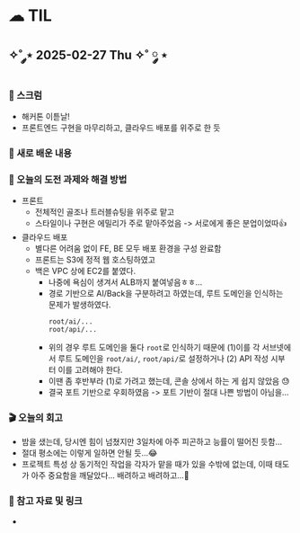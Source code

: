 # ☁︎ TIL

## ✧˚ ༘⋆ 2025-02-27 Thu ✧˚ ༘ ⋆

### 💬 스크럼
- 해커톤 이튿날!
- 프론트엔드 구현을 마무리하고, 클라우드 배포를 위주로 한 듯

### 🖤 새로 배운 내용
#### 

### 🏁 오늘의 도전 과제와 해결 방법
- 프론트
    - 전체적인 골조나 트러블슈팅을 위주로 맡고
    - 스타일이나 구현은 에밀리가 주로 맡아주었음 -> 서로에게 좋은 분업이었따👍
- 클라우드 배포
    - 별다른 어려움 없이 FE, BE 모두 배포 환경을 구성 완료함
    - 프론트는 S3에 정적 웹 호스팅하였고
    - 백은 VPC 상에 EC2를 붙였다.
        - 나중에 욕심이 생겨서 ALB까지 붙여넣음ㅎㅎ...
        - 경로 기반으로 AI/Back을 구분하려고 하였는데, 루트 도메인을 인식하는 문제가 발생하였다.
            ```
            root/ai/...
            root/api/...
            ````
        - 위의 경우 루트 도메인을 둘다 `root`로 인식하기 때문에 (1)이를 각 서브넷에서 루트 도메인을 `root/ai/`, `root/api/`로 설정하거나 (2) API 작성 시부터 이를 고려해야 한다.
        - 이땐 좀 후반부라 (1)로 가려고 했는데, 콘솔 상에서 하는 게 쉽지 않았음 😓
        - 결국 포트 기반으로 우회하였음 -> 포트 기반이 절대 나쁜 방법이 아님을...
        

### 🎬 오늘의 회고
- 밤을 샜는데, 당시엔 힘이 넘쳤지만 3일차에 아주 피곤하고 능률이 떨어진 듯함...
- 절대 평소에는 이렇게 일하면 안될 듯...😂
- 프로젝트 특성 상 동기적인 작업을 각자가 맡을 때가 있을 수밖에 없는데, 이때 태도가 아주 중요함을 깨달았다... 배려하고 배려하고...🌺

### 👀 참고 자료 및 링크
- 
